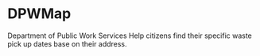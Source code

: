# DPWMap
Department of Public Work Services
Help citizens find their specific waste pick up dates base on their address.
